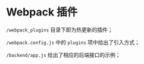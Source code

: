 # Webpack 插件

`/webpack_plugins` 目录下即为热更新的插件；

`/webpack.config.js` 中的 `plugins` 项中给出了引入方式；

`/backend/app.js` 给出了相应的后端接口的示例；